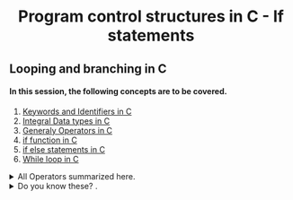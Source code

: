 <h1 align=center>Program control structures in C - If statements</h1>

## Looping and branching in C
#### In this session, the following concepts are to be covered. 
1. [Keywords and Identifiers in C](https://publications.gbdirect.co.uk//c_book/chapter2/keywords_and_identifiers.html)
2. [Integral Data types in C](https://publications.gbdirect.co.uk//c_book/chapter2/integral_types.html)
3. [ Generaly Operators in C](https://www.studytonight.com/c/operators-in-c.php)
4. [if function in C](https://www.cprogramming.com/tutorial/c/lesson2.html)
5. [if else statements in C](https://www.tutorialspoint.com/cprogramming/if_else_statement_in_c.htm)
6. [While loop in C](https://www.tutorialspoint.com/cprogramming/c_while_loop.htm)
<details>
<summary>All Operators summarized here.</summary>
<ul>
<li>Arithmetic Operators</li>
<li>Relational Operators</li>
<li>Logical Operators</li>
<li>Bitwise Operators</li>
<li>Assignment Operators</li>
<li>Conditional Operators</li>
<li>Special Operators</li>
</ul>
</details>
<details>
<summary>Do you know these? .</summary>
<ul>
<li>What are the arithmetic operators and how to use them</li>
<li>What are the logical operators (sometimes called boolean operators) and how to use them</li>
<li>What the the relational operators and how to use them</li>
<li>What values are considered TRUE and FALSE in C</li>
<li>What are the boolean operators and how to use them</li>
<li>Conditional Operators</li>
<li>Special Operators</li>
</ul>
</details>


